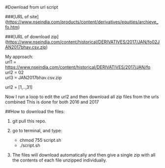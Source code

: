 #Download from url script

###[URL of site] (https://www.nseindia.com/products/content/derivatives/equities/archieve_fo.htm)

###[URL of download zip] (https://www.nseindia.com/content/historical/DERIVATIVES/2017/JAN/fo02JAN2017bhav.csv.zip)

My approach: <br> 
url1 = https://www.nseindia.com/content/historical/DERIVATIVES/2017/JAN/fo <br>
url2 = 02 <br>
url3 = JAN2017bhav.csv.zip <br>

url2 = [1,..,31]

Now I run a loop to edit the url2 and then download all zip files from the urls combined
This is done for both 2016 and 2017

##How to download the files:

1. git pull this repo.

2. go to terminal, and type:
	* chmod 755 script.sh
	* ./script.sh

3. The files will download automatically and then give a single zip with all the contents of each file unzipped individually.
